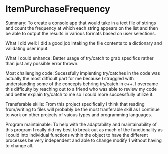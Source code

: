 # ItemPurchaseFrequency

Summary: To create a console app that would take in a text file of strings and count the frequency at which each string appears on the list and then be able to output the results in various formats based on user selections.

What I did well: I did a good job intaking the file contents to a dictionary and validating user input.

What I could enhance: Better usage of try/catch to grab specifics rather than just any possible error thrown.

Most challenging code: Sucessfully implenting try/catches in the code was actually the most difficult part for me because I struggled with understanding some of the concepts behring try/catch in c++. I overcame this difficulty by reaching out to a friend who was able to review my code and better explain try/catch to me so I could more successfully utilize it.

Transferable skills: From this project specifically I think that reading from/writing to files will probably be the most tranferable skill as I continue to work on other projects of vaious types and programming languages.

Program maintainable: To help with the adaptability and maintainability of this program I really did my best to break out as much of the functionality as I could into individual functions within the object to have the different processes be very independent and able to change modify 1 without having to change all.
